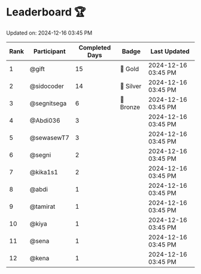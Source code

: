 # Leaderboard 🏆

Updated on: 2024-12-16 03:45 PM

| Rank | Participant       | Completed Days | Badge      | Last Updated         |
|------|-------------------|----------------|------------|----------------------|
| 1    | @gift             | 15             | 🏅 Gold     | 2024-12-16 03:45 PM |
| 2    | @sidocoder        | 14             | 🥈 Silver   | 2024-12-16 03:45 PM |
| 3    | @segnitsega       | 6              | 🥉 Bronze   | 2024-12-16 03:45 PM |
| 4    | @Abdi036          | 3              |            | 2024-12-16 03:45 PM |
| 5    | @sewasewT7        | 3              |            | 2024-12-16 03:45 PM |
| 6    | @segni            | 2              |            | 2024-12-16 03:45 PM |
| 7    | @kika1s1          | 2              |            | 2024-12-16 03:45 PM |
| 8    | @abdi             | 1              |            | 2024-12-16 03:45 PM |
| 9    | @tamirat          | 1              |            | 2024-12-16 03:45 PM |
| 10   | @kiya             | 1              |            | 2024-12-16 03:45 PM |
| 11   | @sena             | 1              |            | 2024-12-16 03:45 PM |
| 12   | @kena             | 1              |            | 2024-12-16 03:45 PM |
